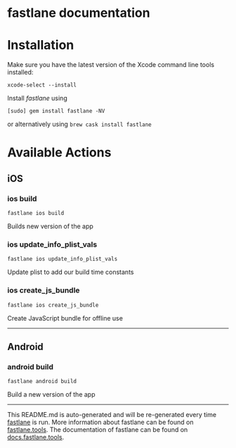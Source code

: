 fastlane documentation
================
# Installation

Make sure you have the latest version of the Xcode command line tools installed:

```
xcode-select --install
```

Install _fastlane_ using
```
[sudo] gem install fastlane -NV
```
or alternatively using `brew cask install fastlane`

# Available Actions
## iOS
### ios build
```
fastlane ios build
```
Builds new version of the app
### ios update_info_plist_vals
```
fastlane ios update_info_plist_vals
```
Update plist to add our build time constants
### ios create_js_bundle
```
fastlane ios create_js_bundle
```
Create JavaScript bundle for offline use

----

## Android
### android build
```
fastlane android build
```
Build a new version of the app

----

This README.md is auto-generated and will be re-generated every time [fastlane](https://fastlane.tools) is run.
More information about fastlane can be found on [fastlane.tools](https://fastlane.tools).
The documentation of fastlane can be found on [docs.fastlane.tools](https://docs.fastlane.tools).
